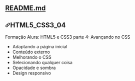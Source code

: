 <div class="d-flex Box-header border-bottom-0  flex-items-center flex-justify-between color-bg-default rounded-top-2">
          <div class="d-flex flex-items-center">
            <h2 class="Box-title">
              <a href="#readme" data-view-component="true" class="Link--primary" _msttexthash="99970" _msthash="355">README.md</a>
            </h2>
          </div>
        </div>
        <div data-target="readme-toc.content" class="Box-body px-5 pb-5">
            <article class="markdown-body entry-content container-lg" itemprop="text"><h1 tabindex="-1" dir="auto"><a id="user-content-html_css_04" class="anchor" aria-hidden="true" href="#html_css_04"><svg class="octicon octicon-link" viewBox="0 0 16 16" version="1.1" width="16" height="16" aria-hidden="true"><path d="m7.775 3.275 1.25-1.25a3.5 3.5 0 1 1 4.95 4.95l-2.5 2.5a3.5 3.5 0 0 1-4.95 0 .751.751 0 0 1 .018-1.042.751.751 0 0 1 1.042-.018 1.998 1.998 0 0 0 2.83 0l2.5-2.5a2.002 2.002 0 0 0-2.83-2.83l-1.25 1.25a.751.751 0 0 1-1.042-.018.751.751 0 0 1-.018-1.042Zm-4.69 9.64a1.998 1.998 0 0 0 2.83 0l1.25-1.25a.751.751 0 0 1 1.042.018.751.751 0 0 1 .018 1.042l-1.25 1.25a3.5 3.5 0 1 1-4.95-4.95l2.5-2.5a3.5 3.5 0 0 1 4.95 0 .751.751 0 0 1-.018 1.042.751.751 0 0 1-1.042.018 1.998 1.998 0 0 0-2.83 0l-2.5 2.5a1.998 1.998 0 0 0 0 2.83Z"></path></svg></a><font _mstmutation="1" _msttexthash="157716" _msthash="356">HTML5_CSS3_04</font></h1>
<p dir="auto" _msttexthash="1525056" _msthash="357">Formação Alura: HTML5 e CSS3 parte 4: Avançando no CSS</p>
<ul dir="auto">
<li _msttexthash="3192098" _msthash="358">Adaptando a página inicial</li>
<li _msttexthash="1330108" _msthash="359">Conteúdo externo</li>
<li _msttexthash="720564" _msthash="360">Melhorando o CSS</li>
<li _msttexthash="1029197" _msthash="361">Selecionando qualquer coisa</li>
<li _msttexthash="1365130" _msthash="362">Opacidade e sombra</li>
<li _msttexthash="1365130" _msthash="362">Design responsivo</li>
</ul>
</article>
          </div>
